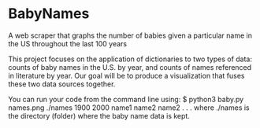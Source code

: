 # BabyNames
A web scraper that graphs the number of babies given a particular name in the US throughout the last 100 years


This project focuses on the application of dictionaries to two types of data: counts of baby names in the U.S. by year, and counts of names referenced in literature by year. Our goal will be to produce a visualization that fuses these two data sources together.

You can run your code from the command line using:
$ python3 baby.py names.png ./names 1900 2000 name1 name2 name2 . . . where ./names is the directory (folder) where the baby name data is kept.
